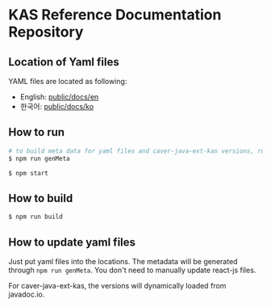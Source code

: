 # KAS Reference Documentation Repository

## Location of Yaml files

YAML files are located as following:
- English: [public/docs/en](public/docs/en)
- 한국어: [public/docs/ko](public/docs/ko)

## How to run

```bash
# to build meta data for yaml files and caver-java-ext-kas versions, run the command below.
$ npm run genMeta

$ npm start
```

## How to build

```bash
$ npm run build
```

## How to update yaml files

Just put yaml files into the locations. The metadata will be generated through `npm run genMeta`.
You don't need to manually update react-js files.

For caver-java-ext-kas, the versions will dynamically loaded from javadoc.io.